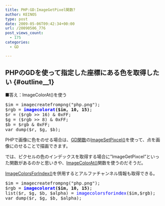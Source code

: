 ```yaml
---
title: PHP:GD:ImageGetPixel関数?
author: KEINOS
type: post
date: 2009-05-06T09:42:34+00:00
url: /20090506_776
post_views_count:
  - 175
categories:
  - GD

---
```

## PHPのGDを使って指定した座標にある色を取得したい {#outline__1}

<div class="section">
  <p>
    ■答え：ImageColorAt()を使う
  </p>
  
  <pre>
$im = imagecreatefrompng("php.png");
$rgb = <span style="font-weight:bold;"><span style="color:#0000FF;">imagecolorat</span>($im, 10, 15)</span>;
$r = ($rgb &#62;&#62; 16) & 0xFF;
$g = ($rgb &#62;&#62; 8) & 0xFF;
$b = $rgb & 0xFF;
var_dump($r, $g, $b);
</pre>
  
  <p>
    PHPで画像に色をのせる場合は、<a href="http://www.php.net/manual/ja/ref.image.php" title="PHP: GD 関数 - Manual">GD関数</a>の<a href="http://www.php.net/manual/ja/function.imagesetpixel.php" title="PHP: imagesetpixel - Manual">ImageSetPixcel()</a>を使って、点を画像にのせることで描画できます。
  </p>
  
  <p>
    では、ピクセルの色のインデックスを取得する場合に&#8221;ImageGetPixcel&#8221;といった関数があるのかと思いきや、<a href="http://php.net/manual/ja/function.imagecolorat.php" title="PHP: imagecolorat - Manual">ImageColorAt()</a>関数を使うのだそうだ。
  </p>
  
  <p>
    <a href="http://www.php.net/manual/ja/function.imagecolorsforindex.php" title="PHP: imagecolorsforindex - manual">ImageColorsForIndex()</a>を併用するとアルファチャンネル情報も取得できる。
  </p>
  
  <pre>
$im = imagecreatefrompng("php.png");
$rgb = <span style="font-weight:bold;"><span style="color:#0000FF;">imagecolorat</span>($im, 10, 15)</span>;
list($r, $g, $b, $alpha) = <span style="color:#0000FF;">imagecolorsforindex</span>($im,$rgb);
var_dump($r, $g, $b, $alpha);
</pre>
</div>
